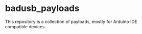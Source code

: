 # badusb_payloads
This repository is a collection of payloads, mostly for Arduino IDE compatible devices.
